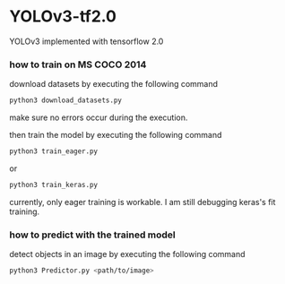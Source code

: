 # YOLOv3-tf2.0

YOLOv3 implemented with tensorflow 2.0

### how to train on MS COCO 2014

download datasets by executing the following command

```Bash
python3 download_datasets.py
```

make sure no errors occur during the execution.

then train the model by executing the following command

```Bash
python3 train_eager.py
```
or
```Bash
python3 train_keras.py
```

currently, only eager training is workable. I am still debugging keras's fit training.

### how to predict with the trained model

detect objects in an image by executing the following command

```bash
python3 Predictor.py <path/to/image>
```

